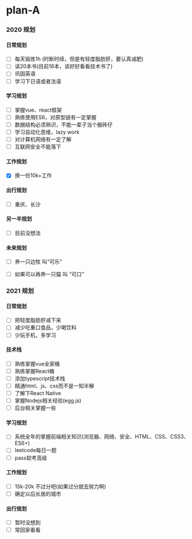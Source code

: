 # plan-A
### 2020 规划
#### 日常规划
- [ ] 每天锻炼1h (时断时续，但是有轻度脂肪肝，要认真减肥)
- [ ] 读20本书(目前16本，该好好看看技术书了)
- [ ] 巩固英语
- [ ] 学习下日语或者法语
#### 学习规划
- [ ] 掌握vue、react框架
- [ ] 熟练使用ES6，对原型链有一定掌握
- [ ] 数据结构必须熟识，不能一辈子当个搬砖仔
- [ ] 学习自动化思维，lazy work
- [ ] 对计算机网络有一定了解
- [ ] 互联网安全不能落下
#### 工作规划
- [x] 换一份10k+工作  
#### 出行规划
- [ ] 重庆、长沙
#### 另一半规划
- [ ] 目前没想法  
#### 未来规划
- [ ] 养一只边牧 叫“可乐”
- [ ] 如果可以再养一只猫 叫 “可口”


### 2021 规划
#### 日常规划
- [ ] 把轻度脂肪肝减下来
- [ ] 减少吃重口食品，少喝饮料
- [ ] 少玩手机，多学习
#### 技术栈
- [ ] 熟练掌握vue全家桶
- [ ] 熟练掌握React桶
- [ ] 添加typescript技术栈
- [ ] 精通html、js、css而不是一知半解
- [ ] 了解下React Native
- [ ] 掌握Nodejs相关经验(egg.js)
- [ ] 后台相关掌握一些
#### 学习规划
- [ ] 系统全年的掌握前端相关知识(浏览器、网络、安全、HTML、CSS、CSS3、ES6+)
- [ ] leetcode每日一题
- [ ] pass软考高级
#### 工作规划
- [ ] 15k-20k 不过分吧(如果过分就去努力啊)
- [ ] 确定以后长居的城市
#### 出行规划
- [ ] 暂时没想到
- [ ] 常回家看看